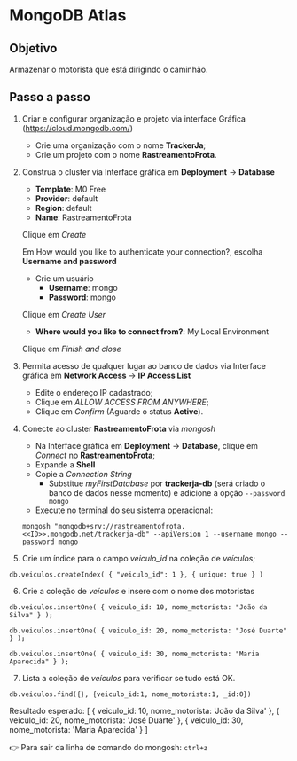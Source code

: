 <h1>MongoDB Atlas</h1>

## Objetivo 

<p align="justify">
  Armazenar o motorista que está dirigindo o caminhão. 
</p>

## Passo a passo

1. Criar e configurar organização e projeto via interface Gráfica (https://cloud.mongodb.com/)
	* Crie uma organização com o nome **TrackerJa**;
	* Crie um projeto com o nome **RastreamentoFrota**.
	
2. Construa o cluster via Interface gráfica em **Deployment** -> **Database**

	* **Template**: M0 Free
	* **Provider**: default
	* **Region**: default
	* **Name**: RastreamentoFrota
	
	Clique em _Create_
	
	Em How would you like to authenticate your connection?, escolha **Username and password**
	
	* Crie um usuário
		* **Username**: mongo
		* **Password**: mongo
		
	Clique em _Create User_
	
	* **Where would you like to connect from?**: My Local Environment
	
	Clique em _Finish and close_
	
3. Permita acesso de qualquer lugar ao banco de dados via Interface gráfica em **Network Access** -> **IP Access List**

	* Edite o endereço IP cadastrado;
	* Clique em _ALLOW ACCESS FROM ANYWHERE_;
	* Clique em _Confirm_ (Aguarde o status **Active**).
	
4. Conecte ao cluster **RastreamentoFrota** via _mongosh_

	* Na Interface gráfica em **Deployment** -> **Database**, clique em _Connect_ no **RastreamentoFrota**;
	* Expande a **Shell**
	* Copie a _Connection String_
		* Substitue _myFirstDatabase_ por **trackerja-db** (será criado o banco de dados nesse momento) e adicione a opção `--password mongo`
	* Execute no terminal do seu sistema operacional:
	
	```
	mongosh "mongodb+srv://rastreamentofrota.<<ID>>.mongodb.net/trackerja-db" --apiVersion 1 --username mongo --password mongo
	```
	
5. Crie um índice para o campo _veiculo_id_ na coleção de _veículos_;

```
db.veiculos.createIndex( { "veiculo_id": 1 }, { unique: true } )
```

6. Crie a coleção de _veículos_ e insere com o nome dos motoristas

```
db.veiculos.insertOne( { veiculo_id: 10, nome_motorista: "João da Silva" } );
```

```
db.veiculos.insertOne( { veiculo_id: 20, nome_motorista: "José Duarte" } );
```

```
db.veiculos.insertOne( { veiculo_id: 30, nome_motorista: "Maria Aparecida" } );
```

7. Lista a coleção de _veículos_ para verificar se tudo está OK.

```
db.veiculos.find({}, {veiculo_id:1, nome_motorista:1, _id:0}) 
```

Resultado esperado:
[
  { veiculo_id: 10, nome_motorista: 'João da Silva' },
  { veiculo_id: 20, nome_motorista: 'José Duarte' },
  { veiculo_id: 30, nome_motorista: 'Maria Aparecida' }
]

:point_right: Para sair da linha de comando do mongosh: `ctrl+z`